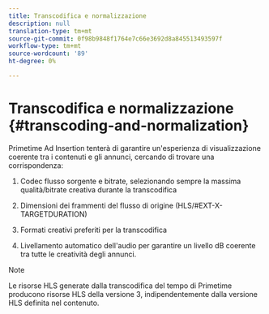 ```yaml
---
title: Transcodifica e normalizzazione
description: null
translation-type: tm+mt
source-git-commit: 0f98b9848f1764e7c66e3692d8a845513493597f
workflow-type: tm+mt
source-wordcount: '89'
ht-degree: 0%

---
```



# Transcodifica e normalizzazione {#transcoding-and-normalization}

Primetime  Ad Insertion tenterà di garantire un&#39;esperienza di visualizzazione coerente tra i contenuti e gli annunci, cercando di trovare una corrispondenza:

1. Codec flusso sorgente e bitrate, selezionando sempre la massima qualità/bitrate creativa durante la transcodifica

1. Dimensioni dei frammenti del flusso di origine (HLS/#EXT-X-TARGETDURATION)

1. Formati creativi preferiti per la transcodifica

1. Livellamento automatico dell&#39;audio per garantire un livello dB coerente tra tutte le creatività degli annunci.

>[!NOTE]
>
>Le risorse HLS generate dalla transcodifica del tempo di  Primetime producono risorse HLS della versione 3, indipendentemente dalla versione HLS definita nel contenuto.